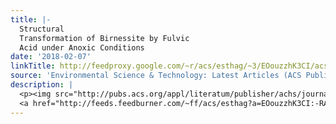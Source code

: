 ```yaml
---
title: |-
  Structural
  Transformation of Birnessite by Fulvic
  Acid under Anoxic Conditions
date: '2018-02-07'
linkTitle: http://feedproxy.google.com/~r/acs/esthag/~3/EOouzzhK3CI/acs.est.7b04379
source: 'Environmental Science & Technology: Latest Articles (ACS Publications)'
description: |
  <p><img src="http://pubs.acs.org/appl/literatum/publisher/achs/journals/content/esthag/0/esthag.ahead-of-print/acs.est.7b04379/20180206/images/medium/es-2017-04379r_0008.gif" alt="TOC Graphic"/></p><div><cite>Environmental Science & Technology</cite></div><div>DOI: 10.1021/acs.est.7b04379</div><div class="feedflare">
  <a href="http://feeds.feedburner.com/~ff/acs/esthag?a=EOouzzhK3CI:-RA1WFoaTQw:yIl2AUoC8zA"><img src="http://feeds.feedburner.com/~ff/acs/esthag?d=yIl2AUoC8zA" border="0"></img></a>
---
```

